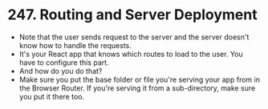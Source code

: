 # 247. Routing and Server Deployment
- Note that the user sends request to the server and the server doesn't know how to handle the requests.
- It's your React app that knows which routes to load to the user. You have to configure this part.
- And how do you do that?
- Make sure you put the base folder or file you're serving your app from in the Browser Router. If you're serving it from a sub-directory, make sure you put it there too.